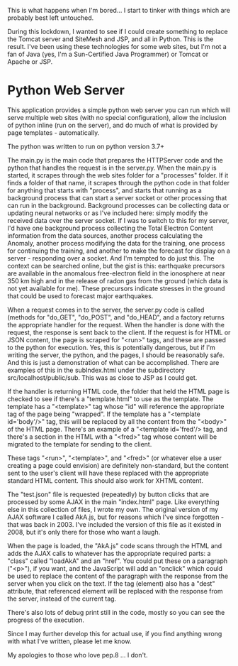 This is what happens when I'm bored... I start to tinker with things which are probably best left untouched.

During this lockdown, I wanted to see if I could create something to replace the Tomcat server and SiteMesh and JSP, and all in Python. This is the result.
I've been using these technologies for some web sites, but I'm not a fan of Java (yes, I'm a Sun-Certified Java Programmer) or Tomcat or Apache or JSP.


Python Web Server
=============

This application provides a simple python web server you can run which will serve multiple web sites (with no special configuration), allow the inclusion of python inline (run on the server), and do much of what is provided by page templates - automatically.

The python was written to run on python version 3.7+

The main.py is the main code that prepares the HTTPServer code and the python that handles the request is in the server.py.
When the main.py is started, it scrapes through the web sites folder for a "processes" folder.
If it finds a folder of that name, it scrapes through the python code in that folder for anything that starts with "process", and starts that running as a background process that can start a server socket or other processing that can run in the background.
Background processes can be collecting data or updating neural networks or as I've included here: simply modify the received data over the server socket.
If I was to switch to this for my server, I'd have one background process collecting the Total Electron Content information from the data sources, another process calculating the Anomaly, another process modifying the data for the training, one process for continuing the training, and another to make the forecast for display on a server - responding over a socket.
And I'm tempted to do just this.
The context can be searched online, but the gist is this: earthquake precursors are available in the anomalous free-electron field in the ionosphere at near 350 km high and in the release of radon gas from the ground (which data is not yet available for me).
These precursors indicate stresses in the ground that could be used to forecast major earthquakes.

When a request comes in to the server, the server.py code is called (methods for "do_GET", "do_POST", and "do_HEAD", and a factory returns the appropriate handler for the request.
When the handler is done with the request, the response is sent back to the client.
If the request is for HTML or JSON content, the page is scraped for "\<run\>" tags, and these are passed to the python for execution. Yes, this is potentially dangerous, but if I'm writing the server, the python, and the pages, I should be reasonably safe.
And this is just a demonstration of what can be accomplished.
There are examples of this in the subIndex.html under the subdirectory src/localhost/public/sub.
This was as close to JSP as I could get.

If the handler is returning HTML code, the folder that held the HTML page is checked to see if there's a "template.html" to use as the template.
The template has a "\<template\>" tag whose "id" will reference the appropriate tag of the page being "wrapped".
If the template has a "\<template id='body'/\>" tag, this will be replaced by all the content from the "\<body\>" of the HTML page.
There's an example of a "\<template id='fred'/\> tag, and there's a section in the HTML with a "\<fred\>" tag whose content will be migrated to the template for sending to the client.

These tags "\<run\>", "\<template\>", and "\<fred\>" (or whatever else a user creating a page could envision) are definitely non-standard, but the content sent to the user's client will have these replaced with the appropriate standard HTML content.
This should also work for XHTML content.

The "test.json" file is requested (repeatedly) by button clicks that are processed by some AJAX in the main "index.html" page.
Like everything else in this collection of files, I wrote my own.
The original version of my AJAX software I called AkA.js, but for reasons which I've since forgotten - that was back in 2003.
I've included the version of this file as it existed in 2008, but it's only there for those who want a laugh.

When the page is loaded, the "AkA.js" code scans through the HTML and adds the AJAX calls to whatever has the appropriate required parts: a "class" called "loadAkA" and an "href".
You could put these on a paragraph ("\<p\>"), if you want, and the JavaScript will add an "onclick" which could be used to replace the content of the paragraph with the response from the server when you click on the text.
If the tag (element) also has a "dest" attribute, that referenced element will be replaced with the response from the server, instead of the current tag.

There's also lots of debug print still in the code, mostly so you can see the progress of the execution.

Since I may further develop this for actual use, if you find anything wrong with what I've written, please let me know.

My apologies to those who love pep.8 ... I don't.

